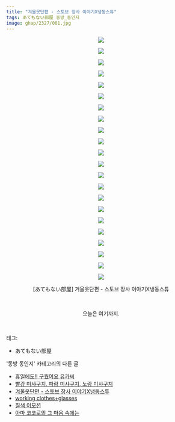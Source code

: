 ```yaml
---
title: "겨울옷단편 - 스토브 장사 이야기X냉동스튜"
tags: あてもない部屋 동방_동인지
image: ghap/2327/001.jpg
---
```

<div class="article">
<p style="text-align: center; clear: none; float: none;"><img src="{{ site.nasurl }}/ghap/2327/001.jpg"/></p>
<p style="text-align: center; clear: none; float: none;"><img src="{{ site.nasurl }}/ghap/2327/002.jpg"/></p>
<p style="text-align: center; clear: none; float: none;"><img src="{{ site.nasurl }}/ghap/2327/003.jpg"/></p>
<p style="text-align: center; clear: none; float: none;"><img src="{{ site.nasurl }}/ghap/2327/004.jpg"/></p>
<p style="text-align: center; clear: none; float: none;"><img src="{{ site.nasurl }}/ghap/2327/005.jpg"/></p>
<p style="text-align: center; clear: none; float: none;"><img src="{{ site.nasurl }}/ghap/2327/006.jpg"/></p>
<p style="text-align: center; clear: none; float: none;"><img src="{{ site.nasurl }}/ghap/2327/007.jpg"/></p>
<p style="text-align: center; clear: none; float: none;"><img src="{{ site.nasurl }}/ghap/2327/008.jpg"/></p>
<p style="text-align: center; clear: none; float: none;"><img src="{{ site.nasurl }}/ghap/2327/009.jpg"/></p>
<p style="text-align: center; clear: none; float: none;"><img src="{{ site.nasurl }}/ghap/2327/010.jpg"/></p>
<p style="text-align: center; clear: none; float: none;"><img src="{{ site.nasurl }}/ghap/2327/011.jpg"/></p>
<p style="text-align: center; clear: none; float: none;"><img src="{{ site.nasurl }}/ghap/2327/012.jpg"/></p>
<p style="text-align: center; clear: none; float: none;"><img src="{{ site.nasurl }}/ghap/2327/013.jpg"/></p>
<p style="text-align: center; clear: none; float: none;"><img src="{{ site.nasurl }}/ghap/2327/014.jpg"/></p>
<p style="text-align: center; clear: none; float: none;"><img src="{{ site.nasurl }}/ghap/2327/015.jpg"/></p>
<p style="text-align: center; clear: none; float: none;"><img src="{{ site.nasurl }}/ghap/2327/016.jpg"/></p>
<p style="text-align: center; clear: none; float: none;"><img src="{{ site.nasurl }}/ghap/2327/017.jpg"/></p>
<p style="text-align: center; clear: none; float: none;"><img src="{{ site.nasurl }}/ghap/2327/018.jpg"/></p>
<p style="text-align: center; clear: none; float: none;"><img src="{{ site.nasurl }}/ghap/2327/019.jpg"/></p>
<p style="text-align: center; clear: none; float: none;"><img src="{{ site.nasurl }}/ghap/2327/020.jpg"/></p>
<p style="text-align: center; clear: none; float: none;"><img src="{{ site.nasurl }}/ghap/2327/021.jpg"/></p>
<p style="text-align: center; clear: none; float: none;"><img src="{{ site.nasurl }}/ghap/2327/022.jpg"/></p>
<p style="text-align: center; clear: none; float: none;">[あてもない部屋] 겨울옷단편 - 스토브 장사 이야기X냉동스튜</p>
<p style="text-align: center; clear: none; float: none;"><br/></p>
<p style="text-align: center; clear: none; float: none;">오늘은 여기까지.</p>
<p><br/></p>
</div><div class="tagTrail">
<p>태그: </p>
<ul>
<li>あてもない部屋</li>
</ul>
</div><div class="another">
<p>'동방 동인지' 카테고리의 다른 글</p>
<ul>
<li><a href="/2016-09-25-ghap_2329">휴일에도!! 구웠어요 유카씨</a></li>
<li><a href="/2016-09-25-ghap_2328">빨강 미샤구지, 파랑 미샤구지, 노랑 미샤구지</a></li>
<li><a href="/2016-09-24-ghap_2327">겨울옷단편 - 스토브 장사 이야기X냉동스튜</a></li>
<li><a href="/2016-09-24-ghap_2326">working clothes+glasses</a></li>
<li><a href="/2016-09-24-ghap_2325">칠색 이모션</a></li>
<li><a href="/2016-09-24-ghap_2324">아마 코코로의 그 마음 속에는</a></li>
</ul>
</div><div class="cb_module cb_fluid">
<div class="cb_wrt cb_profile">
</div><!-- commentList close -->
</div>